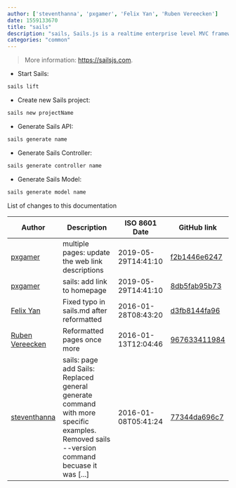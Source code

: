 ```yaml
---
author: ['steventhanna', 'pxgamer', 'Felix Yan', 'Ruben Vereecken']
date: 1559133670
title: "sails"
description: "sails, Sails.js is a realtime enterprise level MVC framework built on top of Node.js."
categories: "common"
---
```

> More information: <https://sailsjs.com>.

- Start Sails:

```bash
sails lift
```

- Create new Sails project:

```bash
sails new projectName
```

- Generate Sails API:

```bash
sails generate name
```

- Generate Sails Controller:

```bash
sails generate controller name
```

- Generate Sails Model:

```bash
sails generate model name
```
List of changes to this documentation


Author | Description | ISO 8601 Date | GitHub link
------|-----|-----|-----
[pxgamer](mailto:owzie123@gmail.com) | multiple pages: update the web link descriptions | 2019-05-29T14:41:10 | [f2b1446e6247](https://github.com/tldr-pages/tldr/commit/f2b1446e6247d3e794ee6577dee0c867dfc9af26)
[pxgamer](mailto:owzie123@gmail.com) | sails: add link to homepage | 2019-05-29T14:41:10 | [8db5fab95b73](https://github.com/tldr-pages/tldr/commit/8db5fab95b732deefb3c0057d8a5307983e3e4e1)
[Felix Yan](mailto:felixonmars@archlinux.org) | Fixed typo in sails.md after reformatted | 2016-01-28T08:43:20 | [d3fb8144fa96](https://github.com/tldr-pages/tldr/commit/d3fb8144fa9682a57780a9d8333d68585ccd59b5)
[Ruben Vereecken](mailto:rubenvereecken@gmail.com) | Reformatted pages once more | 2016-01-13T12:04:46 | [967633411984](https://github.com/tldr-pages/tldr/commit/9676334119847078e5e05fec393a3fe36991dbc2)
[steventhanna](mailto:steventhanna@gmail.com) | sails: page add Sails: Replaced general generate command with more specific examples. Removed sails --version command becuase it was [...] | 2016-01-08T05:41:24 | [77344da696c7](https://github.com/tldr-pages/tldr/commit/77344da696c7b225fcae13b21351c1eb69240cb7)


